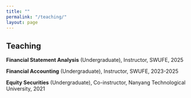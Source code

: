 ```yaml
---
title: ""
permalink: "/teaching/"
layout: page
---
```


## Teaching 
**Financial Statement Analysis** (Undergraduate), Instructor, SWUFE, 2025

**Financial Accounting** (Undergraduate), Instructor, SWUFE, 2023-2025

**Equity Securities** (Undergraduate), Co-instructor, Nanyang Technological University, 2021
